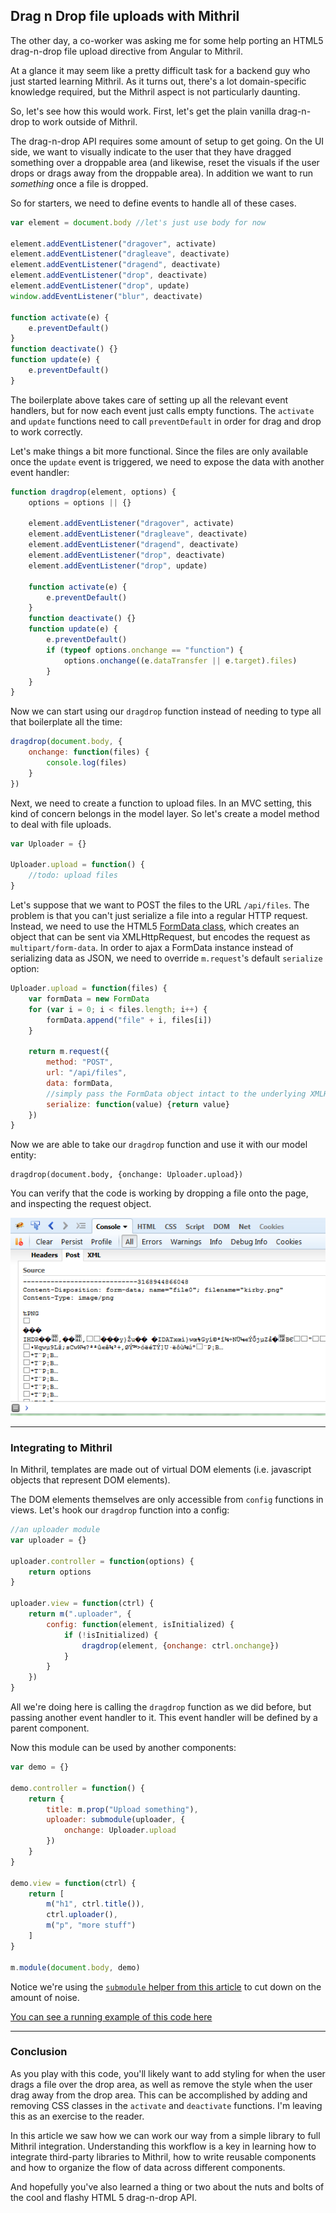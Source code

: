 ## Drag n Drop file uploads with Mithril

The other day, a co-worker was asking me for some help porting an HTML5 drag-n-drop file upload directive from Angular to Mithril.

At a glance it may seem like a pretty difficult task for a backend guy who just started learning Mithril. As it turns out, there's a lot domain-specific knowledge required, but the Mithril aspect is not particularly daunting.

So, let's see how this would work. First, let's get the plain vanilla drag-n-drop to work outside of Mithril.

The drag-n-drop API requires some amount of setup to get going. On the UI side, we want to visually indicate to the user that they have dragged something over a droppable area (and likewise, reset the visuals if the user drops or drags away from the droppable area). In addition we want to run *something* once a file is dropped.

So for starters, we need to define events to handle all of these cases.

```javascript
var element = document.body //let's just use body for now

element.addEventListener("dragover", activate)
element.addEventListener("dragleave", deactivate)
element.addEventListener("dragend", deactivate)
element.addEventListener("drop", deactivate)
element.addEventListener("drop", update)
window.addEventListener("blur", deactivate)

function activate(e) {
	e.preventDefault()
}
function deactivate() {}
function update(e) {
	e.preventDefault()
}
```

The boilerplate above takes care of setting up all the relevant event handlers, but for now each event just calls empty functions. The `activate` and `update` functions need to call `preventDefault` in order for drag and drop to work correctly.

Let's make things a bit more functional. Since the files are only available once the `update` event is triggered, we need to expose the data with another event handler:

```javascript
function dragdrop(element, options) {
	options = options || {}
	
	element.addEventListener("dragover", activate)
	element.addEventListener("dragleave", deactivate)
	element.addEventListener("dragend", deactivate)
	element.addEventListener("drop", deactivate)
	element.addEventListener("drop", update)

	function activate(e) {
		e.preventDefault()
	}
	function deactivate() {}
	function update(e) {
		e.preventDefault()
		if (typeof options.onchange == "function") {
			options.onchange((e.dataTransfer || e.target).files)
		}
	}
}
```

Now we can start using our `dragdrop` function instead of needing to type all that boilerplate all the time:

```javascript
dragdrop(document.body, {
	onchange: function(files) {
		console.log(files)
	}
})
```

Next, we need to create a function to upload files. In an MVC setting, this kind of concern belongs in the model layer. So let's create a model method to deal with file uploads.

```javascript
var Uploader = {}

Uploader.upload = function() {
	//todo: upload files
}
```

Let's suppose that we want to POST the files to the URL `/api/files`. The problem is that you can't just serialize a file into a regular HTTP request. Instead, we need to use the HTML5 [FormData class](https://developer.mozilla.org/en-US/docs/Web/API/FormData), which creates an object that can be sent via XMLHttpRequest, but encodes the request as `multipart/form-data`. In order to ajax a FormData instance instead of serializing data as JSON, we need to override `m.request`'s default `serialize` option:

```javascript
Uploader.upload = function(files) {
	var formData = new FormData
	for (var i = 0; i < files.length; i++) {
		formData.append("file" + i, files[i])
	}
	
	return m.request({
		method: "POST",
		url: "/api/files",
		data: formData,
		//simply pass the FormData object intact to the underlying XMLHttpRequest, instead of JSON.stringify'ing it
		serialize: function(value) {return value}
	})
}
```

Now we are able to take our `dragdrop` function and use it with our model entity:

```
dragdrop(document.body, {onchange: Uploader.upload})
```

You can verify that the code is working by dropping a file onto the page, and inspecting the request object.

![File upload request body](images/upload-request.png)

---

### Integrating to Mithril

In Mithril, templates are made out of virtual DOM elements (i.e. javascript objects that represent DOM elements).

The DOM elements themselves are only accessible from `config` functions in views. Let's hook our `dragdrop` function into a config:

```javascript
//an uploader module
var uploader = {}

uploader.controller = function(options) {
	return options
}

uploader.view = function(ctrl) {
	return m(".uploader", {
		config: function(element, isInitialized) {
			if (!isInitialized) {
				dragdrop(element, {onchange: ctrl.onchange})
			}
		}
	})
}
```

All we're doing here is calling the `dragdrop` function as we did before, but passing another event handler to it. This event handler will be defined by a parent component.

Now this module can be used by another components:

```javascript
var demo = {}

demo.controller = function() {
	return {
		title: m.prop("Upload something"),
		uploader: submodule(uploader, {
			onchange: Uploader.upload
		})
	}
}

demo.view = function(ctrl) {
	return [
		m("h1", ctrl.title()),
		ctrl.uploader(),
		m("p", "more stuff")
	]
}

m.module(document.body, demo)
```

Notice we're using the [`submodule` helper from this article](http://lhorie.github.io/mithril-blog/module-partial-application.html) to cut down on the amount of noise.

[You can see a running example of this code here](http://jsfiddle.net/2psha3v6/3/)

---

### Conclusion

As you play with this code, you'll likely want to add styling for when the user drags a file over the drop area, as well as remove the style when the user drag away from the drop area. This can be accomplished by adding and removing CSS classes in the `activate` and `deactivate` functions. I'm leaving this as an exercise to the reader.

In this article we saw how we can work our way from a simple library to full Mithril integration. Understanding this workflow is a key in learning how to integrate third-party libraries to Mithril, how to write reusable components and how to organize the flow of data across different components.

And hopefully you've also learned a thing or two about the nuts and bolts of the cool and flashy HTML 5 drag-n-drop API.